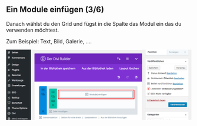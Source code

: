 ## Ein Module einfügen (3/6)

Danach wählst du den Grid und fügst in die Spalte das Modul ein das du verwenden möchtest.

Zum Beispiel: Text, Bild, Galerie, ….

![image](./assets/insert_module_insert.jpg)
